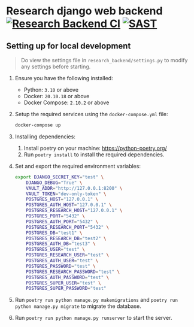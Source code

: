 # Research django web backend [![Research Backend CI](https://github.com/IFS4205-TraceIT/research-backend/actions/workflows/ci.yml/badge.svg?branch=main)](https://github.com/IFS4205-TraceIT/research-backend/actions/workflows/ci.yml) [![SAST](https://github.com/IFS4205-TraceIT/research-backend/actions/workflows/sast.yml/badge.svg?branch=main)](https://github.com/IFS4205-TraceIT/research-backend/actions/workflows/sast.yml)

## Setting up for local development

> Do view the settings file in `research_backend/settings.py` to modify any settings before starting.

1. Ensure you have the following installed:
    * Python: `3.10` or above
    * Docker: `20.10.18` or above
    * Docker Compose:  `2.10.2` or above
2. Setup the required services using the `docker-compose.yml` file:
    ```bash
    docker-compose up
    ```
3. Installing dependencies:
    1. Install poetry on your machine: https://python-poetry.org/
    2. Run `poetry install` to install the required dependencies.
4. Set and export the required environment variables:
    ```bash
    export DJANGO_SECRET_KEY="test" \
        DJANGO_DEBUG="True" \
        VAULT_ADDR="http://127.0.0.1:8200" \
        VAULT_TOKEN="dev-only-token" \
        POSTGRES_HOST="127.0.0.1" \
        POSTGRES_AUTH_HOST="127.0.0.1" \
        POSTGRES_RESEARCH_HOST="127.0.0.1" \
        POSTGRES_PORT="5432" \
        POSTGRES_AUTH_PORT="5432" \
        POSTGRES_RESEARCH_PORT="5432" \
        POSTGRES_DB="test1" \
        POSTGRES_RESEARCH_DB="test2" \
        POSTGRES_AUTH_DB="test3" \
        POSTGRES_USER="test" \
        POSTGRES_RESEARCH_USER="test" \
        POSTGRES_AUTH_USER="test" \
        POSTGRES_PASSWORD="test" \
        POSTGRES_RESEARCH_PASSWORD="test" \
        POSTGRES_AUTH_PASSWORD="test" \
        POSTGRES_SUPER_USER="test" \
        POSTGRES_SUPER_PASSWORD="test"
    ```

5. Run `poetry run python manage.py makemigrations` and `poetry run python manage.py migrate` to migrate the database.
6. Run `poetry run python manage.py runserver` to start the server.
